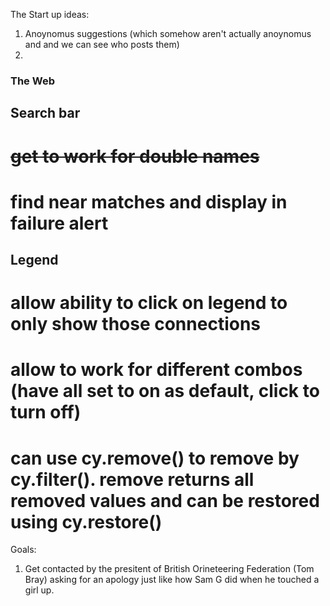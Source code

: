 The Start up ideas: 

1. Anoynomus suggestions (which somehow aren't actually anoynomus and and we can see who posts them)
2. 

### The Web
## Search bar
# ~~get to work for double names~~
# find near matches and display in failure alert

## Legend
# allow ability to click on legend to only show those connections
# allow to work for different combos (have all set to on as default, click to turn off)
# can use cy.remove() to remove by cy.filter(). remove returns all removed values and can be restored using cy.restore() 

Goals:

1. Get contacted by the presitent of British Orineteering Federation (Tom Bray) asking for an apology just like how Sam G did when he touched a girl up.